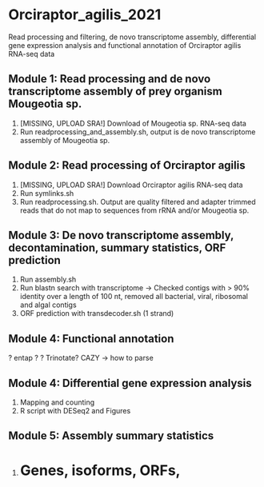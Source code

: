 # Orciraptor_agilis_2021
Read processing and filtering, de novo transcriptome assembly, differential gene expression analysis and functional annotation of Orciraptor agilis RNA-seq data

## Module 1: Read processing and de novo transcriptome assembly of prey organism Mougeotia sp.

1) [MISSING, UPLOAD SRA!] Download of Mougeotia sp. RNA-seq data 
2) Run readprocessing_and_assembly.sh, output is de novo transcriptome assembly of Mougeotia sp.

## Module 2: Read processing of Orciraptor agilis

1) [MISSING, UPLOAD SRA!] Download Orciraptor agilis RNA-seq data
2) Run symlinks.sh
3) Run readprocessing.sh. Output are quality filtered and adapter trimmed reads that do not map to sequences from rRNA and/or Mougeotia sp.

## Module 3: De novo transcriptome assembly, decontamination, summary statistics, ORF prediction

1) Run assembly.sh 
2) Run blastn search with transcriptome
    -> Checked contigs with > 90% identity over a length of 100 nt, removed all bacterial, viral, ribosomal and algal contigs
4) ORF prediction with transdecoder.sh (1 strand)

## Module 4: Functional annotation
? entap ?
? Trinotate?
CAZY -> how to parse

## Module 4: Differential gene expression analysis
1) Mapping and counting
2) R script with DESeq2 and Figures

## Module 5: Assembly summary statistics
1) # Genes, isoforms, ORFs, 
